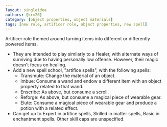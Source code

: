 ```yaml
---
layout: singleidea
authors: [krm26]
category: [object properties, object materials]
tags: [new role, artificer role, object properties, new spell]
---
```

Artificer role themed around turning items into different or differently powered
items.
* They are intended to play similarly to a Healer, with alternate ways of
  surviving due to having personally low offense. However, their magic doesn't
  focus on healing.
* Add a new spell school, "artifice spells", with the following spells:
  * Transmute: Change the material of an object.
  * Imbue: Consume a wand and endow a different item with an object property
    related to that wand.
  * Enscribe: As above, but consume a scroll.
  * Reforge: As above, but consume a magical piece of wearable gear.
  * Elute: Consume a magical piece of wearable gear and produce a potion with a related
    effect.
* Can get up to Expert in artifice spells, Skilled in matter spells, Basic in
  enchantment spells. Other skill caps are unspecified.
